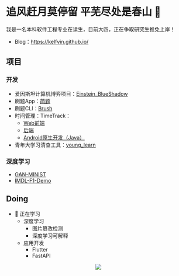 # 追风赶月莫停留 平芜尽处是春山 👋

我是一名本科软件工程专业在读生，目前大四，正在争取研究生推免上岸！

- Blog：https://kelfvin.github.io/


## 项目

### 开发

- 爱因斯坦计算机博弈项目：[Einstein_BlueShadow](https://github.com/Kelfvin/Einstein_BlueShadow)
- 刷题App：[简题](https://github.com/Kelfvin/JianTi)
- 刷题CLI：[Brush](https://github.com/Kelfvin/Brush)
- 时间管理：TimeTrack：
  - [Web前端](https://github.com/Kelfvin/Time-Tracker)
  - [后端](https://github.com/Kelfvin/time_tracker_server)
  - [Android原生开发（Java）](https://github.com/Kelfvin/Time_Tracker_Native)
- 青年大学习清查工具：[young_learn](https://github.com/Kelfvin/young_learn)

### 深度学习

- [GAN-MINIST](https://github.com/Kelfvin/GAN-MINIST)
- [IMDL-F1-Demo](https://github.com/Kelfvin/Forgery-F1-Demo?tab=readme-ov-file)

## Doing

- 🌱 正在学习
  - 深度学习
    - 图片篡改检测
    - 深度学习可解释
  - 应用开发
    - Flutter
    - FastAPI

<div align="center">
  <img src="https://github-readme-stats.vercel.app/api?username=Kelfvin&show_icons=true&theme=transparent" /> 
</div>

